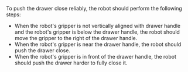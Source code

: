 To push the drawer close reliably, the robot should perform the following steps:
- When the robot's gripper is not vertically aligned with drawer handle and the robot's gripper is below the drawer handle, the robot should move the gripper to the right of the drawer handle.
- When the robot's gripper is near the drawer handle, the robot should push the drawer close.
- When the robot's gripper is in front of the drawer handle, the robot should push the drawer harder to fully close it.